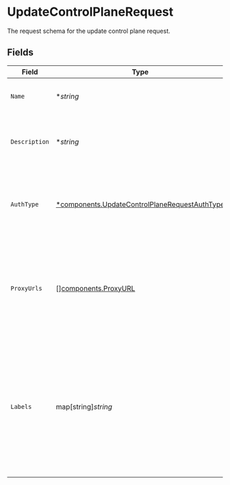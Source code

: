 # UpdateControlPlaneRequest

The request schema for the update control plane request.


## Fields

| Field                                                                                                                                                         | Type                                                                                                                                                          | Required                                                                                                                                                      | Description                                                                                                                                                   | Example                                                                                                                                                       |
| ------------------------------------------------------------------------------------------------------------------------------------------------------------- | ------------------------------------------------------------------------------------------------------------------------------------------------------------- | ------------------------------------------------------------------------------------------------------------------------------------------------------------- | ------------------------------------------------------------------------------------------------------------------------------------------------------------- | ------------------------------------------------------------------------------------------------------------------------------------------------------------- |
| `Name`                                                                                                                                                        | **string*                                                                                                                                                     | :heavy_minus_sign:                                                                                                                                            | The name of the control plane.                                                                                                                                | Test Control Plane                                                                                                                                            |
| `Description`                                                                                                                                                 | **string*                                                                                                                                                     | :heavy_minus_sign:                                                                                                                                            | The description of the control plane in Konnect.                                                                                                              | A test control plane for exploration.                                                                                                                         |
| `AuthType`                                                                                                                                                    | [*components.UpdateControlPlaneRequestAuthType](../../models/components/updatecontrolplanerequestauthtype.md)                                                 | :heavy_minus_sign:                                                                                                                                            | The auth type value of the cluster associated with the Runtime Group.                                                                                         | pinned_client_certs                                                                                                                                           |
| `ProxyUrls`                                                                                                                                                   | [][components.ProxyURL](../../models/components/proxyurl.md)                                                                                                  | :heavy_minus_sign:                                                                                                                                            | Array of proxy URLs associated with reaching the data-planes connected to a control-plane.                                                                    | [<br/>{<br/>"host": "example.com",<br/>"port": 443,<br/>"protocol": "https"<br/>}<br/>]                                                                       |
| `Labels`                                                                                                                                                      | map[string]*string*                                                                                                                                           | :heavy_minus_sign:                                                                                                                                            | Labels to facilitate tagged search on control planes. Keys must be of length 1-63 characters, and cannot start with 'kong', 'konnect', 'mesh', 'kic', or '_'. | {<br/>"env": "test"<br/>}                                                                                                                                     |